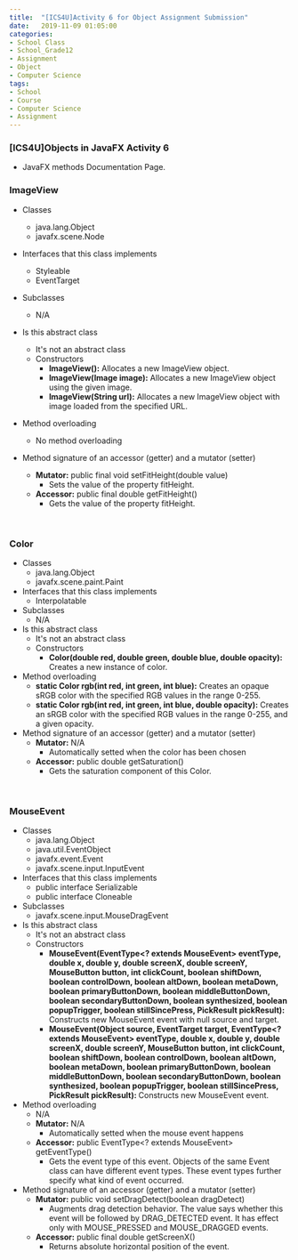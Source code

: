 ```yaml
---
title:  "[ICS4U]Activity 6 for Object Assignment Submission"
date:   2019-11-09 01:05:00
categories:
- School Class
- School_Grade12
- Assignment
- Object
- Computer Science
tags:
- School
- Course
- Computer Science
- Assignment
---
```


### [ICS4U]Objects in JavaFX Activity 6
* JavaFX methods Documentation Page.

### ImageView
* Classes
  - java.lang.Object
  - javafx.scene.Node

* Interfaces that this class implements
  - Styleable
  - EventTarget

* Subclasses
  - N/A

* Is this abstract class
  - It's not an abstract class
  - Constructors
      - <b>ImageView():</b> Allocates a new ImageView object.
      - <b>ImageView(Image image):</b> Allocates a new ImageView object using the given image.
      - <b>ImageView(String url):</b> Allocates a new ImageView object with image loaded from the specified URL.

* Method overloading
  - No method overloading
* Method signature of an accessor (getter) and a mutator (setter)
  - <b>Mutator:</b> public final void setFitHeight(double value)
      - Sets the value of the property fitHeight.
  - <b>Accessor:</b> public final double getFitHeight()
      - Gets the value of the property fitHeight.
<br>

### Color
* Classes
  - java.lang.Object
  - javafx.scene.paint.Paint
* Interfaces that this class implements
  - Interpolatable<Color>
* Subclasses
  - N/A
* Is this abstract class
  - It's not an abstract class
  - Constructors
     - <b>Color(double red, double green, double blue, double opacity):</b> Creates a new instance of color.
* Method overloading
  - <b>static Color rgb(int red, int green, int blue):</b> Creates an opaque sRGB color with the specified RGB values in the range 0-255.
  - <b>static Color rgb(int red, int green, int blue, double opacity):</b> Creates an sRGB color with the specified RGB values in the range 0-255, and a given opacity.
* Method signature of an accessor (getter) and a mutator (setter)
  - <b>Mutator:</b> N/A
      - Automatically setted when the color has been chosen
  - <b>Accessor:</b> public double getSaturation()
      - Gets the saturation component of this Color.
<br>


### MouseEvent
* Classes
  - java.lang.Object
  - java.util.EventObject
  - javafx.event.Event
  - javafx.scene.input.InputEvent
* Interfaces that this class implements
  - public interface Serializable
  - public interface Cloneable
* Subclasses
  - javafx.scene.input.MouseDragEvent
* Is this abstract class
  - It's not an abstract class
  - Constructors
     - <b>MouseEvent(EventType<? extends MouseEvent> eventType, double x, double y, double screenX, double screenY, MouseButton button, int clickCount, boolean shiftDown, boolean controlDown, boolean altDown, boolean metaDown, boolean primaryButtonDown, boolean middleButtonDown, boolean secondaryButtonDown, boolean synthesized, boolean popupTrigger, boolean stillSincePress, PickResult pickResult):</b> Constructs new MouseEvent event with null source and target.
     - <b>MouseEvent(Object source, EventTarget target, EventType<? extends MouseEvent> eventType, double x, double y, double screenX, double screenY, MouseButton button, int clickCount, boolean shiftDown, boolean controlDown, boolean altDown, boolean metaDown, boolean primaryButtonDown, boolean middleButtonDown, boolean secondaryButtonDown, boolean synthesized, boolean popupTrigger, boolean stillSincePress, PickResult pickResult): </b>Constructs new MouseEvent event.
* Method overloading
  - N/A
  - <b>Mutator:</b> N/A
      - Automatically setted when the mouse event happens
  - <b>Accessor:</b> public EventType<? extends MouseEvent> getEventType()
      - Gets the event type of this event. Objects of the same Event class can have different event types. These event types further specify what kind of event occurred.
* Method signature of an accessor (getter) and a mutator (setter)
  - <b>Mutator:</b> public void setDragDetect(boolean dragDetect)
      - Augments drag detection behavior. The value says whether this event will be followed by DRAG_DETECTED event. It has effect only with MOUSE_PRESSED and MOUSE_DRAGGED events.
  - <b>Accessor:</b> public final double getScreenX()
      - Returns absolute horizontal position of the event.
